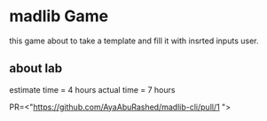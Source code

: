 # madlib Game

this game about to take a template and fill it  with insrted inputs user.

## about lab

estimate time = 4 hours
actual time = 7 hours

PR=<"https://github.com/AyaAbuRashed/madlib-cli/pull/1 "> 